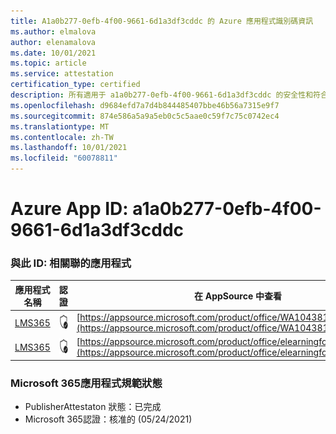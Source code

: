 ```yaml
---
title: A1a0b277-0efb-4f00-9661-6d1a3df3cddc 的 Azure 應用程式識別碼資訊
ms.author: elmalova
author: elenamalova
ms.date: 10/01/2021
ms.topic: article
ms.service: attestation
certification_type: certified
description: 所有適用于 a1a0b277-0efb-4f00-9661-6d1a3df3cddc 的安全性和符合性資訊資訊。
ms.openlocfilehash: d9684efd7a7d4b844485407bbe46b56a7315e9f7
ms.sourcegitcommit: 874e586a5a9a5eb0c5c5aae0c59f7c75c0742ec4
ms.translationtype: MT
ms.contentlocale: zh-TW
ms.lasthandoff: 10/01/2021
ms.locfileid: "60078811"
---
```

# <a name="azure-app-id-a1a0b277-0efb-4f00-9661-6d1a3df3cddc"></a>Azure App ID: a1a0b277-0efb-4f00-9661-6d1a3df3cddc


### <a name="apps-associated-with-this-id"></a>與此 ID: 相關聯的應用程式
| **應用程式名稱** | **認證** | **在 AppSource 中查看** |
|--------------|---------------|-----------------------|
| [LMS365](https://docs.microsoft.com/microsoft-365-app-certification/forward/WA104381467) | <img alt="Certified application badge" src="../media/certified-badge.png" height="25" width="25" /> | [https://appsource.microsoft.com/product/office/WA104381467](https://appsource.microsoft.com/product/office/WA104381467) |
| [LMS365](https://docs.microsoft.com/microsoft-365-app-certification/forward/elearningforce.lms365_spfx) | <img alt="Certified application badge" src="../media/certified-badge.png" height="25" width="25" /> | [https://appsource.microsoft.com/product/office/elearningforce.lms365_spfx](https://appsource.microsoft.com/product/office/elearningforce.lms365_spfx) |

### <a name="microsoft-365-app-compliance-status"></a>Microsoft 365應用程式規範狀態
- PublisherAttestaton 狀態：已完成
- Microsoft 365認證：核准的 (05/24/2021) 
